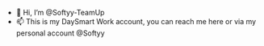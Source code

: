 - 👋 Hi, I’m @Softyy-TeamUp
- 📫 This is my DaySmart Work account, you can reach me here or via my personal account @Softyy


<!---
Softyy-TeamUp/Softyy-TeamUp is a ✨ special ✨ repository because its `README.md` (this file) appears on your GitHub profile.
You can click the Preview link to take a look at your changes.
--->
